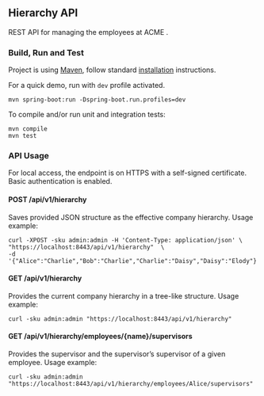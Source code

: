 ## Hierarchy API

REST API for managing the employees at ACME .


### Build, Run and Test
Project is using [Maven](https://maven.apache.org/download.html), follow standard [installation](https://maven.apache.org/install.html) instructions.

For a quick demo, run with `dev` profile activated.
```
mvn spring-boot:run -Dspring-boot.run.profiles=dev
```

To compile and/or run unit and integration tests:
```
mvn compile
mvn test
```

### API Usage
For local access, the endpoint is on HTTPS with a self-signed certificate.
Basic authentication is enabled.

#### POST /api/v1/hierarchy
Saves provided JSON structure as the effective company hierarchy. Usage example:
```
curl -XPOST -sku admin:admin -H 'Content-Type: application/json' \
"https://localhost:8443/api/v1/hierarchy"  \
-d '{"Alice":"Charlie","Bob":"Charlie","Charlie":"Daisy","Daisy":"Elody"}'
```

#### GET /api/v1/hierarchy
Provides the current company hierarchy in a tree-like structure. Usage example:
```
curl -sku admin:admin "https://localhost:8443/api/v1/hierarchy" 
```

#### GET /api/v1/hierarchy/employees/{name}/supervisors
Provides the supervisor and the supervisor’s supervisor of a given employee. Usage example:
```
curl -sku admin:admin "https://localhost:8443/api/v1/hierarchy/employees/Alice/supervisors"
```
